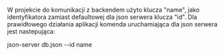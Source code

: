 W projekcie do komunikacji z backendem użyto klucza "name", jako identyfikatora zamiast defaultowej dla json serwera klucza "id". Dla prawidłowego działania aplikacji komenda uruchamiająca dla json serwera jest nastepująca:

json-server db.json --id name
